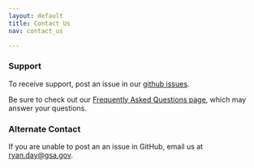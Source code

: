```yaml
---
layout: default
title: Contact Us
nav: contact_us

---
```

### Support

To receive support, post an issue in our [github issues](https://github.com/GSA/prototype-city-pairs-api-documentation/issues).

Be sure to check out our [Frequently Asked Questions page](FAQ.html), which may answer your questions.

### Alternate Contact
If you are unable to post an an issue in GitHub, email us at [ryan.day@gsa.gov](ryan.day@gsa.gov).

<body id="getting_support"></body>
